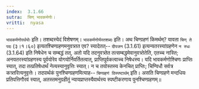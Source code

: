 ```yaml
---
index:  3.1.66
sutra:  चिण् भावकर्मणोः।
vritti:  nyasa
---
```


`भावकर्मणोरर्थयोः` इति। तशब्दस्येदं विशेषणम्। `भावकर्मणोर्यस्तशब्दः` इति। अथ चिण्ग्रहणं किमर्थम्? यावता `चिण् ते पदः` (३।१।६०) इत्यतश्चिण्ग्रहणमनुवत्र्तत एव? स्यादेतत्-- `दीपजन` (3.1.61) इत्यन्यतरस्यांग्रहणेन `न रुधः` (3.1.64) इति निषेधेन च सम्बद्धं तत्, अतो यदि तदनुवत्र्तेत तत्सम्बद्धमेवानुवत्र्तेतेति, एतच्च नास्ति; अनयतरस्यांग्रहणस्य पूर्वयोरेव योगयोर्निवर्तितत्वात्, प्राप्तिपूर्वकत्वाच्च निषेधस्य। यदि भावकर्मणोश्चिणः प्राप्तिः स्यात्, तदा तत्प्रतिषेधार्थं नेत्यस्यानुवृत्तिः स्यात्। न च तयोस्तस्य केनचित् प्राप्तिः; चिण्विधौ सर्वत्र कत्र्तरित्यनुवृत्तेः। तदपार्थकं पुनश्चिण्ग्रहणमित्याह-- `चिण्ग्रहणं विस्पष्टार्थम्` इति। असति चिण्ग्रहणे मन्दधियः प्रतिपत्तिगौरवं स्यात्, अतस्तमनुग्रहीतुं न्यायप्राप्तस्यैवार्थस्य स्पष्टीकरणाय पुनश्चिण्ग्रहणम्॥
